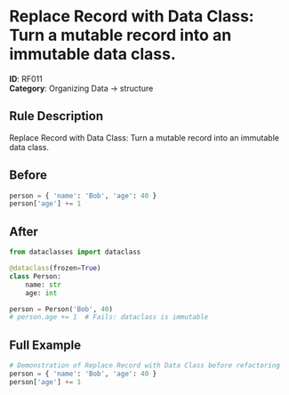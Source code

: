 # Replace Record with Data Class: Turn a mutable record into an immutable data class.

**ID**: RF011  
**Category**: Organizing Data → structure

## Rule Description
Replace Record with Data Class: Turn a mutable record into an immutable data class.

## Before
```python
person = { 'name': 'Bob', 'age': 40 }
person['age'] += 1
```

## After  
```python
from dataclasses import dataclass

@dataclass(frozen=True)
class Person:
    name: str
    age: int

person = Person('Bob', 40)
# person.age += 1  # Fails: dataclass is immutable
```

## Full Example
```python
# Demonstration of Replace Record with Data Class before refactoring
person = { 'name': 'Bob', 'age': 40 }
person['age'] += 1
```
